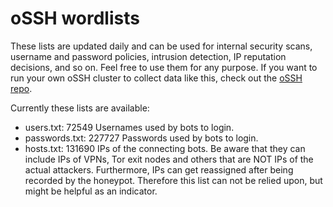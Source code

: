# oSSH wordlists
These lists are updated daily and can be used for internal security scans, username and password policies, intrusion detection, IP reputation decisions, and so on. Feel free to use them for any purpose. If you want to run your own oSSH cluster to collect data like this, check out the [oSSH repo](https://github.com/toxyl/ossh).  

Currently these lists are available:  
- users.txt: 72549                                                                                                                                                                                                                                                                                                                                                                                   Usernames used by bots to login. 
- passwords.txt: 227727                                                                                                                                                                                                                                                                                                                                                                                   Passwords used by bots to login. 
- hosts.txt: 131690                                                                                                                                                                                                                                                                                                                                                                                   IPs of the connecting bots. Be aware that they can include IPs of VPNs, Tor exit nodes and others that are NOT IPs of the actual attackers. Furthermore, IPs can get reassigned after being recorded by the honeypot. Therefore this list can not be relied upon, but might be helpful as an indicator.

